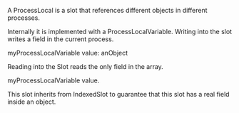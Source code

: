 A ProcessLocal is a slot that references different objects in different processes.Internally it is implemented with a ProcessLocalVariable. Writing into the slot writes a field in the current process. myProcessLocalVariable value: anObjectReading into the Slot reads the only field in the array.myProcessLocalVariable value.This slot inherits from IndexedSlot to guarantee that this slot has a real field inside an object.